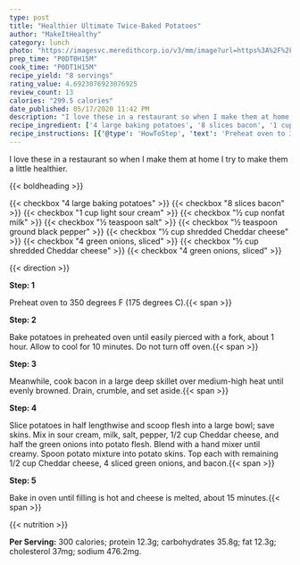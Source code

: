 ```yaml
---
type: post
title: "Healthier Ultimate Twice-Baked Potatoes"
author: "MakeItHealthy"
category: lunch
photo: "https://imagesvc.meredithcorp.io/v3/mm/image?url=https%3A%2F%2Fimages.media-allrecipes.com%2Fuserphotos%2F849461.jpg"
prep_time: "P0DT0H15M"
cook_time: "P0DT1H15M"
recipe_yield: "8 servings"
rating_value: 4.6923076923076925
review_count: 13
calories: "299.5 calories"
date_published: 05/17/2020 11:42 PM
description: "I love these in a restaurant so when I make them at home I try to make them a little healthier."
recipe_ingredient: ['4 large baking potatoes', '8 slices bacon', '1 cup light sour cream', '½ cup nonfat milk', '½ teaspoon salt', '½ teaspoon ground black pepper', '½ cup shredded Cheddar cheese', '4 green onions, sliced', '½ cup shredded Cheddar cheese', '4 green onions, sliced']
recipe_instructions: [{'@type': 'HowToStep', 'text': 'Preheat oven to 350 degrees F (175 degrees C).\n'}, {'@type': 'HowToStep', 'text': 'Bake potatoes in preheated oven until easily pierced with a fork, about 1 hour. Allow to cool for 10 minutes. Do not turn off oven.\n'}, {'@type': 'HowToStep', 'text': 'Meanwhile, cook bacon in a large deep skillet over medium-high heat until evenly browned. Drain, crumble, and set aside.\n'}, {'@type': 'HowToStep', 'text': 'Slice potatoes in half lengthwise and scoop flesh into a large bowl; save skins. Mix in sour cream, milk, salt, pepper, 1/2 cup Cheddar cheese, and half the green onions into potato flesh. Blend with a hand mixer until creamy. Spoon potato mixture into potato skins. Top each with remaining 1/2 cup Cheddar cheese, 4 sliced green onions, and bacon.\n'}, {'@type': 'HowToStep', 'text': 'Bake in oven until filling is hot and cheese is melted, about 15 minutes.\n'}]
---
```


I love these in a restaurant so when I make them at home I try to make them a little healthier. 

{{< boldheading >}}

{{< checkbox "4 large baking potatoes" >}}
{{< checkbox "8 slices bacon" >}}
{{< checkbox "1 cup light sour cream" >}}
{{< checkbox "½ cup nonfat milk" >}}
{{< checkbox "½ teaspoon salt" >}}
{{< checkbox "½ teaspoon ground black pepper" >}}
{{< checkbox "½ cup shredded Cheddar cheese" >}}
{{< checkbox "4  green onions, sliced" >}}
{{< checkbox "½ cup shredded Cheddar cheese" >}}
{{< checkbox "4  green onions, sliced" >}}


{{< direction >}}

**Step: 1**

Preheat oven to 350 degrees F (175 degrees C).{{< span >}}

**Step: 2**

Bake potatoes in preheated oven until easily pierced with a fork, about 1 hour. Allow to cool for 10 minutes. Do not turn off oven.{{< span >}}

**Step: 3**

Meanwhile, cook bacon in a large deep skillet over medium-high heat until evenly browned. Drain, crumble, and set aside.{{< span >}}

**Step: 4**

Slice potatoes in half lengthwise and scoop flesh into a large bowl; save skins. Mix in sour cream, milk, salt, pepper, 1/2 cup Cheddar cheese, and half the green onions into potato flesh. Blend with a hand mixer until creamy. Spoon potato mixture into potato skins. Top each with remaining 1/2 cup Cheddar cheese, 4 sliced green onions, and bacon.{{< span >}}

**Step: 5**

Bake in oven until filling is hot and cheese is melted, about 15 minutes.{{< span >}}

{{< nutrition >}}

**Per Serving:** 300 calories; protein 12.3g; carbohydrates 35.8g; fat 12.3g; cholesterol 37mg; sodium 476.2mg.